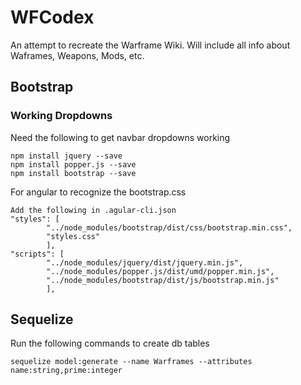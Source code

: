 # WFCodex

An attempt to recreate the Warframe Wiki.
Will include all info about Waframes, Weapons, Mods, etc.

## Bootstrap

### Working Dropdowns

Need the following to get navbar dropdowns working
```
npm install jquery --save
npm install popper.js --save
npm install bootstrap --save
```
For angular to recognize the bootstrap.css
```
Add the following in .agular-cli.json
"styles": [
        "../node_modules/bootstrap/dist/css/bootstrap.min.css",
        "styles.css"
        ],
"scripts": [
        "../node_modules/jquery/dist/jquery.min.js",
        "../node_modules/popper.js/dist/umd/popper.min.js",
        "../node_modules/bootstrap/dist/js/bootstrap.min.js"
        ],
```

## Sequelize
Run the following commands to create db tables
```
sequelize model:generate --name Warframes --attributes name:string,prime:integer
```